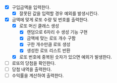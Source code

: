 - [x] 구입금액을 입력한다.
  - [x] 잘못된 값을 입력할 경우 예외를 발생시킨다.
- [x] 금액에 맞게 로또 수량 및 번호를 출력한다.
  - [x] 로또 머신 클래스 생성
    - [x] 랜덤으로 6자리 수 생성 기능 구현
    - [x] 금액에 맞는 로또 개수 구함
    - [x] 구한 개수만큼 로또 생성
    - [x] 생성한 로또 리스트 반환
  - [x] 로또 번호에 중복된 숫자가 있으면 예외가 발생한다.
- [ ] 로또의 당첨을 확인한다.
- [ ] 당첨 내역을 출력한다.
- [ ] 수익률을 계산하여 출력한다.